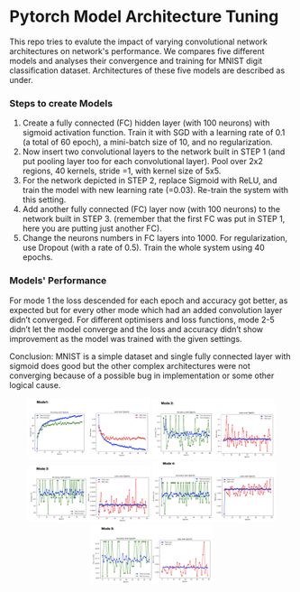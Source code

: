 # Pytorch Model Architecture Tuning
This repo tries to evalute the impact of varying convolutional network architectures on network's performance.
We compares five different models and analyses their convergence and training for MNIST digit classification dataset.
Architectures of these five models are described as under.

<h3>Steps to create Models</h3>

1. Create a fully connected (FC) hidden layer (with 100 neurons) with sigmoid activation function. Train it with SGD with a learning rate of 0.1 (a total of 60 epoch), a mini-batch size of 10, and no regularization.
2. Now insert two convolutional layers to the network built in STEP 1 (and put pooling layer too for each convolutional layer). Pool over 2x2 regions, 40 kernels, stride =1, with kernel size of 5x5.
3. For the network depicted in STEP 2, replace Sigmoid with ReLU, and train the model with new learning rate (=0.03). Re-train the system with this setting.
4. Add another fully connected (FC) layer now (with 100 neurons) to the network built in STEP 3. (remember that the first FC was put in STEP 1, here you are putting just another FC).
5. Change the neurons numbers in FC layers into 1000. For regularization, use Dropout (with a rate of 0.5). Train the whole system using 40 epochs.

<h3> Models' Performance </h3>
 <p>
  For mode 1 the loss descended for each epoch and accuracy got better, as expected but for every other mode which had an added convolution layer didn’t converged. For different optimisers and loss functions, mode 2-5 didn’t let the model converge and the loss and accuracy didn’t show improvement as the model was trained with the given settings.
 </p>
 <p>
 Conclusion: MNIST is a simple dataset and single fully connected layer with sigmoid does good but the other complex architectures were not converging because of a possible bug in implementation or some other logical cause.
 </p>
 <p align='center'>
<img src="images/mode1.png" width="43%"></img>
<img src="images/mode2.png" width="43%"></img>
<img src="images/mode3.png" width="43%"></img>
<img src="images/mode4.png" width="43%"></img> 
<img src="images/mode5.png" width="43%"></img> 
</p>
